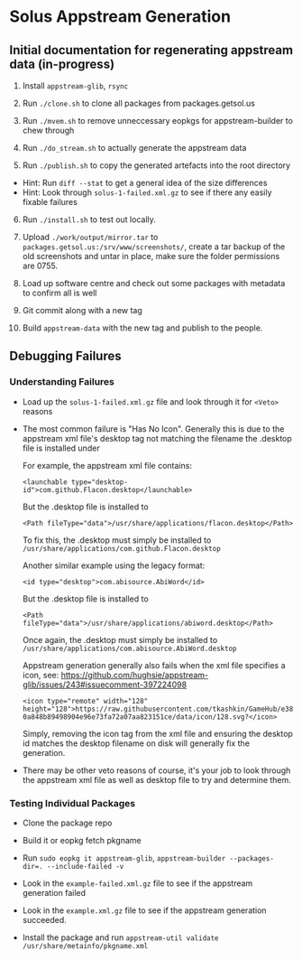# Solus Appstream Generation

## Initial documentation for regenerating appstream data (in-progress)

1. Install `appstream-glib`, `rsync`

2. Run `./clone.sh` to clone all packages from packages.getsol.us

3. Run `./mvem.sh` to remove unneccessary eopkgs for appstream-builder to chew through

4. Run `./do_stream.sh` to actually generate the appstream data

5. Run `./publish.sh` to copy the generated artefacts into the root directory

- Hint: Run `diff --stat` to get a general idea of the size differences
- Hint: Look through `solus-1-failed.xml.gz` to see if there any easily fixable failures

6. Run `./install.sh` to test out locally.

7. Upload `./work/output/mirror.tar` to `packages.getsol.us:/srv/www/screenshots/`, create a tar backup of the old screenshots and untar in place, make sure the folder permissions are 0755.

8. Load up software centre and check out some packages with metadata to confirm all is well

7. Git commit along with a new tag

8. Build `appstream-data` with the new tag and publish to the people.

## Debugging Failures

### Understanding Failures

- Load up the `solus-1-failed.xml.gz` file and look through it for `<Veto>` reasons

- The most common failure is "Has No Icon". Generally this is due to the appstream xml file's desktop tag not matching the filename the .desktop file is installed under

  For example, the appstream xml file contains:

    `<launchable type="desktop-id">com.github.Flacon.desktop</launchable>`

    But the .desktop file is installed to

    `<Path fileType="data">/usr/share/applications/flacon.desktop</Path>`

    To fix this, the .desktop must simply be installed to `/usr/share/applications/com.github.Flacon.desktop`

  Another similar example using the legacy format:

    `<id type="desktop">com.abisource.AbiWord</id>`

    But the .desktop file is installed to

    `<Path fileType="data">/usr/share/applications/abiword.desktop</Path>`

    Once again, the .desktop must simply be installed to `/usr/share/applications/com.abisource.AbiWord.desktop`

  Appstream generation generally also fails when the xml file specifies a icon, see: https://github.com/hughsie/appstream-glib/issues/243#issuecomment-397224098

    `<icon type="remote" width="128" height="128">https://raw.githubusercontent.com/tkashkin/GameHub/e380a848b89498904e96e73fa72a07aa823151ce/data/icon/128.svg?</icon>`

    Simply, removing the icon tag from the xml file and ensuring the desktop id matches the desktop filename on disk will generally fix the generation.

- There may be other veto reasons of course, it's your job to look through the appstream xml file as well as desktop file to try and determine them.

### Testing Individual Packages

- Clone the package repo

- Build it or eopkg fetch pkgname

- Run `sudo eopkg it appstream-glib`, `appstream-builder --packages-dir=. --include-failed -v`

- Look in the `example-failed.xml.gz` file to see if the appstream generation failed

- Look in the `example.xml.gz` file to see if the appstream generation succeeded.

- Install the package and run `appstream-util validate /usr/share/metainfo/pkgname.xml`
